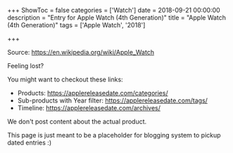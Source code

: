 +++
ShowToc = false
categories = ['Watch']
date = 2018-09-21 00:00:00
description = "Entry for Apple Watch (4th Generation)"
title = "Apple Watch (4th Generation)"
tags = ['Apple Watch', '2018']

+++

Source: https://en.wikipedia.org/wiki/Apple_Watch

Feeling lost?

You might want to checkout these links:
- Products: https://applereleasedate.com/categories/
- Sub-products with Year filter: https://applereleasedate.com/tags/
- Timeline: https://applereleasedate.com/archives/

We don't post content about the actual product. 



This page is just meant to be a placeholder for blogging system to pickup dated entries :)


